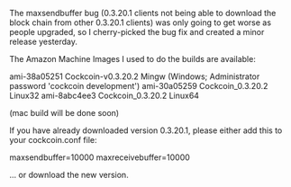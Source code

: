 The maxsendbuffer bug (0.3.20.1 clients not being able to download the block chain from other 0.3.20.1 clients) was only going to get
worse as people upgraded, so I cherry-picked the bug fix and created a minor release yesterday.

The Amazon Machine Images I used to do the builds are available:

  ami-38a05251   Cockcoin-v0.3.20.2 Mingw    (Windows; Administrator password 'cockcoin development')
  ami-30a05259   Cockcoin_0.3.20.2 Linux32
  ami-8abc4ee3   Cockcoin_0.3.20.2 Linux64

(mac build will be done soon)

If you have already downloaded version 0.3.20.1, please either add this to your cockcoin.conf file:

  maxsendbuffer=10000
  maxreceivebuffer=10000

... or download the new version.

